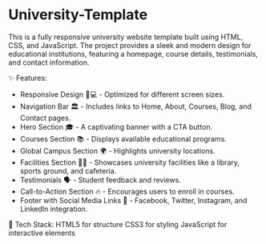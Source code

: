 # University-Template
This is a fully responsive university website template built using HTML, CSS, and JavaScript. The project provides a sleek and modern design for educational institutions, featuring a homepage, course details, testimonials, and contact information.



✨ Features:
- Responsive Design 📱💻 - Optimized for different screen sizes.
- Navigation Bar 🏛️ - Includes links to Home, About, Courses, Blog, and Contact pages.
- Hero Section 🎓 - A captivating banner with a CTA button.
- Courses Section 📚 - Displays available educational programs.
- Global Campus Section 🌍 - Highlights university locations.
- Facilities Section 🏀📖 - Showcases university facilities like a library, sports ground, and cafeteria.
- Testimonials 🗣️ - Student feedback and reviews.
- Call-to-Action Section 🔥 - Encourages users to enroll in courses.
- Footer with Social Media Links 📲 - Facebook, Twitter, Instagram, and LinkedIn integration.


📜 Tech Stack:
HTML5 for structure
CSS3 for styling
JavaScript for interactive elements
